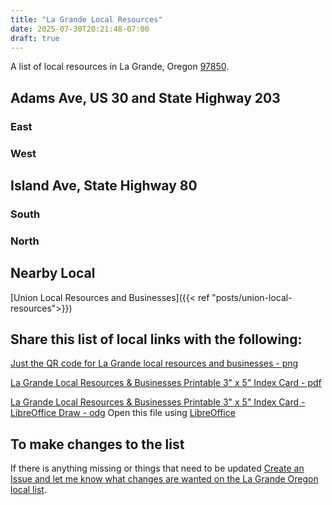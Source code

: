 ```yaml
---
title: "La Grande Local Resources"
date: 2025-07-30T20:21:48-07:00
draft: true
---
```


A list of local resources in La Grande, Oregon [97850](https://www.unitedstateszipcodes.org/97850/).


## Adams Ave, US 30 and State Highway 203 

### East

### West

## Island Ave, State Highway 80

### South 

### North

## Nearby Local

[Union Local Resources and Businesses]({{< ref "posts/union-local-resources">}})

## Share this list of local links with the following:
[Just the QR code for La Grande local resources and businesses - png](LaGrandeLocalResourcesListQRCode.png)

[La Grande Local Resources & Businesses Printable 3" x 5" Index Card - pdf](LaGrandeLocalResourcesCard.pdf)

[La Grande Local Resources & Businesses Printable 3" x 5" Index Card - LibreOffice Draw - odg](LaGrandeLocalResourcesCard.odg)  Open this file using [LibreOffice](https://www.libreoffice.org/)

## To make changes to the list

If there is anything missing or things that need to be updated [Create an Issue and let me know what changes are wanted on the La Grande Oregon local list](https://github.com/djbrieck/brieckspro/issues).